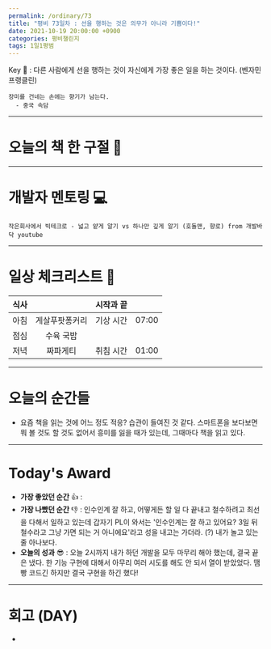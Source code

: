 ```yaml
---
permalink: /ordinary/73
title: "평비 73일차 : 선을 행하는 것은 의무가 아니라 기쁨이다!"
date: 2021-10-19 20:00:00 +0900
categories: 평비챌린지
tags: 1일1평범
---  
```

Key 🔑 : 다른 사람에게 선을 행하는 것이 자신에게 가장 좋은 일을 하는 것이다. (벤자민 프랭클린)
```
장미를 건네는 손에는 향기가 남는다.
  - 중국 속담
```

---
# 오늘의 책 한 구절 📕


---
# 개발자 멘토링 💻
`작은회사에서 빅테크로 - 넓고 얕게 알기 vs 하나만 깊게 알기 (호돌맨, 향로) from 개발바닥 youtube`  

---
# 일상 체크리스트 📃

| 식사 |  | 시작과 끝 |  |
|:----:|:----:|:----:|:----:|
| 아침 | 게살푸팟퐁커리 | 기상 시간 | 07:00 |
| 점심 | 수육 국밥 |  |  |
| 저녁 | 짜파게티 | 취침 시간 | 01:00 |

---
# 오늘의 순간들
- 요즘 책을 읽는 것에 어느 정도 적응? 습관이 들여진 것 같다. 스마트폰을 보다보면 뭐 볼 것도 할 것도 없어서 흥미를 잃을 때가 있는데, 그때마다 책을 읽고 있다.

---
# Today's Award
- **가장 좋았던 순간** 👍 : 
- **가장 나빴던 순간** 👎 : 인수인계 잘 하고, 어떻게든 할 일 다 끝내고 철수하려고 최선을 다해서 일하고 있는데 갑자기 PL이 와서는 '인수인계는 잘 하고 있어요? 3일 뒤 철수라고 그냥 가면 되는 거 아니에요'라고 성을 내고는 가더라. (?) 내가 놀고 있는 줄 아나보다.
- **오늘의 성과** 😎 : 오늘 2시까지 내가 하던 개발을 모두 마무리 해야 했는데, 결국 끝은 냈다. 한 기능 구현에 대해서 아무리 여러 시도를 해도 안 되서 열이 받았었다. 땜빵 코드긴 하지만 결국 구현을 하긴 했다!

---
# 회고 (DAY)
- 
